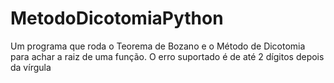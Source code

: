 # MetodoDicotomiaPython
Um programa que roda o Teorema de Bozano e o Método de Dicotomia para achar a raiz de uma função. O erro suportado é de até 2 dígitos depois da vírgula
